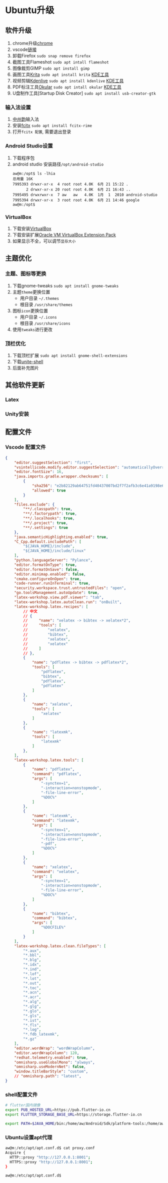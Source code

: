 # Ubuntu升级

## 软件升级

1. chrome升级[chrome](https://www.google.cn/intl/zh-CN/chrome/)
2. vscode[链接](https://code.visualstudio.com/)
3. 卸载Firefox `sudo snap remove firefox`
4. 截图工具Flameshot `sudo apt intall flameshot`
5. 图像裁剪GIMP `sudo apt install gimp`
6. 画图工具[Krita](https://krita.org/zh/) `sudo apt install krita` [KDE工具](https://kde.org/zh-cn/)
7. 视频剪辑[Kdenlive](https://kdenlive.org/zh/) `sudo apt install kdenlive` [KDE工具](https://kde.org/zh-cn/)
8. PDF标注工具[Okular](https://apps.kde.org/zh-cn/okular/) `sudo apt intall okular` [KDE工具](https://kde.org/zh-cn/)
9. U盘制作工具[Startup Disk Creator] `sudo apt install usb-creator-gtk`


### 输入法设置

1. [中州韵](https://rime.im/)输入法
2. 安装[fcitx](https://github.com/fcitx/fcitx-rime) `sudo apt install fcitx-rime`
3. 打开`fcitx 配置`, 需要退出登录

### Android Studio设置

1. 下载程序包
2. android studio 安装路径`/opt/android-studio`
    ```shell
    aw@m:/opt$ ls -lhia
    总用量 16K
    7995393 drwxr-xr-x  4 root root 4.0K  6月 21 15:22 .
          2 drwxr-xr-x 20 root root 4.0K  6月 21 16:43 ..
    7995495 drwxrwxr-x  7 aw   aw   4.0K  1月  1  2010 android-studio
    7995394 drwxr-xr-x  3 root root 4.0K  6月 21 14:46 google
    aw@m:/opt$
    ```

### VirtualBox

1. 下载安装[VirtualBox](https://www.virtualbox.org/)
2. 下载安装扩展[Oracle VM VirtualBox Extension Pack](https://www.virtualbox.org/wiki/Downloads)
3. 如果显示不全，可以调节`显存大小`

## 主题优化

### 主题、图标等更换

1. 下载gnome-tweaks `sudo apt install gnome-tweaks`
2. 主题`theme`更换位置
   + 用户目录 `~/.themes`
   + 根目录 `/usr/share/themes`
3. 图标`icon`更换位置
   + 用户目录 `~/.icons`
   + 根目录 `/usr/share/icons`
4. 使用`tweaks`进行更改

### 顶栏优化

1. 下载顶栏扩展 `sudo apt install gnome-shell-extensions`
2. 下载[unite-shell](https://github.com/liujinlong123/unite-shell)
3. 后面补充图片


## 其他软件更新

### Latex

### Unity安装

## 配置文件

### Vscode 配置文件
```json
{
    "editor.suggestSelection": "first",
    "vsintellicode.modify.editor.suggestSelection": "automaticallyOverrodeDefaultValue",
    "editor.fontSize": 16,
    "java.imports.gradle.wrapper.checksums": [
        {
            "sha256": "e2b82129ab64751fd40437007bd2f7f2afb3c6e41a9198e628650b22d5824a14",
            "allowed": true
        }
    ],
    "files.exclude": {
        "**/.classpath": true,
        "**/.factorypath": true,
        "**/.localhooks": true,
        "**/.project": true,
        "**/.settings": true
    },
    "java.semanticHighlighting.enabled": true,
    "C_Cpp.default.includePath": [
        "${JAVA_HOME}/include",
        "${JAVA_HOME}/include/linux"
    ],
    "python.languageServer": "Pylance",
    "editor.formatOnType": true,
    "editor.formatOnSave": false,
    "editor.minimap.enabled": false,
    "cmake.configureOnOpen": true,
    "code-runner.runInTerminal": true,
    "security.workspace.trust.untrustedFiles": "open",
    "go.toolsManagement.autoUpdate": true,
    "latex-workshop.view.pdf.viewer": "tab",
    "latex-workshop.latex.autoClean.run": "onBuilt",
    "latex-workshop.latex.recipes": [
        // 中文
        // {
        //     "name": "xelatex -> bibtex -> xelatex*2",
        //     "tools": [
        //         "xelatex",
        //         "bibtex",
        //         "xelatex",
        //         "xelatex"
        //     ]
        // },
        {
            "name": "pdflatex -> bibtex -> pdflatex*2",
            "tools": [
                "pdflatex",
                "bibtex",
                "pdflatex",
                "pdflatex"
            ]
        },
        {
            "name": "xelatex",
            "tools": [
                "xelatex"
            ]
        },
        {
            "name": "latexmk",
            "tools": [
                "latexmk"
            ]
        },
    ],
    "latex-workshop.latex.tools": [
        {
            "name": "pdflatex",
            "command": "pdflatex",
            "args": [
                "-synctex=1",
                "-interaction=nonstopmode",
                "-file-line-error",
                "%DOC%"
            ]
        },
        {
            "name": "latexmk",
            "command": "latexmk",
            "args": [
                "-synctex=1",
                "-interaction=nonstopmode",
                "-file-line-error",
                "-pdf",
                "%DOC%"
            ]
        },
        {
            "name": "xelatex",
            "command": "xelatex",
            "args": [
                "-synctex=1",
                "-interaction=nonstopmode",
                "-file-line-error",
                "%DOC%"
            ]
        },
        {
            "name": "bibtex",
            "command": "bibtex",
            "args": [
                "%DOCFILE%"
            ]
        }
    ],
    "latex-workshop.latex.clean.fileTypes": [
        "*.aux",
        "*.bbl",
        "*.blg",
        "*.idx",
        "*.ind",
        "*.lof",
        "*.lot",
        "*.out",
        "*.toc",
        "*.acn",
        "*.acr",
        "*.alg",
        "*.glg",
        "*.glo",
        "*.gls",
        "*.ist",
        "*.fls",
        "*.log",
        "*.fdb_latexmk",
        "*.gz"
    ],
    "editor.wordWrap": "wordWrapColumn",
    "editor.wordWrapColumn": 120,
    "redhat.telemetry.enabled": true,
    "omnisharp.useGlobalMono": "always",
    "omnisharp.useModernNet": false,
    "window.titleBarStyle": "custom",
    // "omnisharp.path": "latest",
}
```


### shell配置文件

```bash
# flutter国内镜像
export PUB_HOSTED_URL=https://pub.flutter-io.cn
export FLUTTER_STORAGE_BASE_URL=https://storage.flutter-io.cn

export PATH=$JAVA_HOME/bin:/home/aw/Android/Sdk/platform-tools:/home/aw/Android/Sdk/build-tools/33.0.0:/home/aw/works/script/command:/home/aw/Android/flutter_linux_3.0.2-stable/flutter/bin:$PATH
```

### Ubuntu设置apt代理

```bash
aw@m:/etc/apt/apt.conf.d$ cat proxy.conf 
Acquire {
  HTTP::proxy "http://127.0.0.1:8001";
  HTTPS::proxy "http://127.0.0.1:8001";
}

aw@m:/etc/apt/apt.conf.d$
```
